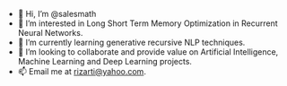 - 👋 Hi, I’m @salesmath
- 👀 I’m interested in Long Short Term Memory Optimization in Recurrent Neural Networks.
- 🌱 I’m currently learning generative recursive NLP techniques. 
- 💞️ I’m looking to collaborate and provide value on Artificial Intelligence, Machine Learning and Deep Learning projects.
- 📫 Email me at rizarti@yahoo.com.

<!---
salesmath/salesmath is a ✨ special ✨ repository because its `README.md` (this file) appears on your GitHub profile.
You can click the Preview link to take a look at your changes.
--->
